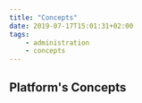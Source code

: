 ```yaml
---
title: "Concepts"
date: 2019-07-17T15:01:31+02:00
tags:
    - administration
    - concepts
---
```


## Platform's Concepts